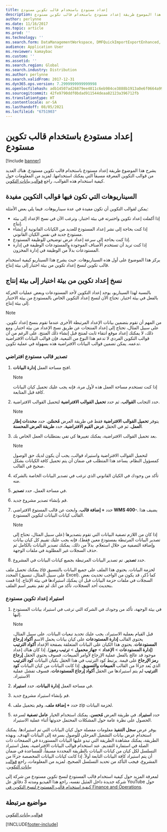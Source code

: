 ```yaml
---
title: إعداد مستودع باستخدام قالب تكوين مستودع
description: يشرح هذا الموضوع طريقة إعداد مستودع باستخدام قالب تكوين مستودع.
author: perlynne
ms.date: 11/16/2017
ms.topic: article
ms.prod: ''
ms.technology: ''
ms.search.form: DataManagementWorkspace, DMFQuickImportExportEnhanced, DMFDefinitionGroupTemplate, DMFEntityTemplateDefinitionLoadDialog
audience: Application User
ms.reviewer: kamaybac
ms.custom: ''
ms.assetid: ''
ms.search.region: Global
ms.search.industry: Distribution
ms.author: perlynne
ms.search.validFrom: 2017-12-31
ms.dyn365.ops.version: 7.2999999999999998
ms.openlocfilehash: adb14507ad26879ee4811c6eb984ce3888b1913a0e6f0664a99079ba49f1a4c5
ms.sourcegitcommit: 42fe9790ddf0bdad911544deaa82123a396712fb
ms.translationtype: HT
ms.contentlocale: ar-SA
ms.lasthandoff: 08/05/2021
ms.locfileid: "6751903"
---
```

# <a name="set-up-a-warehouse-by-using-a-warehouse-configuration-template"></a>إعداد مستودع باستخدام قالب تكوين مستودع

[!include [banner](../includes/banner.md)]

يشرح هذا الموضوع طريقة إعداد مستودع باستخدام قالب تكوين مستودع. هناك العديد من قوالب التكوين المعرفة مسبقاً التي يمكنك استخدامها. لمزيد من المعلومات حول كيفية استخدام هذه القوالب، راجع [قوالب بيانات التكوين](../../fin-ops-core/dev-itpro/data-entities/configuration-data-templates.md).

## <a name="scenarios-where-configuration-templates-can-be-helpful"></a>السيناريوهات التي تكون فيها قوالب التكوين مفيدة

يمكن لقوالب التكوين أن تكون مفيدة في عدة سيناريوهات. فيما يلي بعض الأمثلة:

- إذا أكملت إعداد تكوين واختبرته في بيئة اختبار، وترغب الآن في نسخ الإعداد إلى بيئة إنتاج.
- إذا كنت بحاجة إلى نشر إعداد المستودع للعديد من الكيانات القانونية أو إنشاء مستودع جديد في نفس الكيان القانوني.
- إذا كنت بحاجة إلى سرعة إعداد عرض توضيحي للوظيفة المستودع.
- إذا كنت تريد أن تستخدم الأصناف الموجودة والمستودعات الوظيفة في إدارة المستودعات بدلاً من الوظيفة في إدارة المخزون.

يركز هذا الموضوع على أول هذه السيناريوهات. حيث يشرح هذا السيناريو كيفية استخدام قالب تكوين لنسخ إعداد تكوين من بيئة اختبار إلى بيئة إنتاج.

## <a name="copy-a-configuration-setup-from-a-test-environment-to-a-production-environment"></a>نسخ إعداد تكوين من بيئة اختبار إلى بيئة إنتاج

بالنسبة لهذا السيناريو، يوجد إعداد التكوين لأحد المستودعات وبعض عمليات الحركة بالفعل في بيئة اختبار. تحتاج الآن لنسخ إعداد التكوين الخاص بالمستودع من بيئة الاختبار إلى بيئة إنتاج.

> [!NOTE]
> من المهم أن تقوم بتضمين بيانات الإعداد المرتبطة الأخرى عندما تقوم بنسخ إعداد تكوين. على سبيل المثال، تحتاج إلى إعداد المنتجات عن طريق نسخ الإعداد من بيئة اختبار. ومع ذلك، لا يمكنك إعداد موقع انتقاء ثابت لمنتج قبل إنشاء ذلك المنتج. على الرغم من أن قوالب التكوين الفردي لا تدعم هذا النوع من التبعية، فإن قوالب البيانات الافتراضية تدعمه. يمكن تضمين قوالب البيانات الافتراضية هذه بسهولة في عملية تكوين.

### <a name="export-a-default-warehouse-template"></a>تصدير قالب مستودع افتراضي 

1. افتح مساحة العمل **إدارة البيانات**.

    > [!NOTE]
    > إذا كنت تستخدم مساحة العمل هذه لأول مرة، فإنه يجب عليك تحميل كيان البيانات كافة قبل المتابعة.

2. حدد التجانب **القوالب**، ثم حدد **تحميل القوالب الافتراضية** لتحميل القوالب الافتراضية.

    > [!NOTE]
    > يتوفر **تحميل القوالب الافتراضية** فقط في طريقة العرض **‏‫مُحسّن‬**. حدد **‏‫محددات إطار العمل‬**، ثم في الحقل **‏‫عرض القيم الافتراضية‬**، حدد **‏‫طريقة العرض المحسنة‬**.

3. بعد تحميل القوالب الافتراضية، يمكنك تغييرها كي تفي بمتطلبات العمل الخاص بك.

    > [!NOTE]
    > لتحميل القوالب الافتراضية واستيراد قوالب، يجب أن يكون لديك حق الوصول كمسؤول النظام. يساعد هذا المتطلب في ضمان أن يتم تحميل كافة الكيانات بشكل صحيح في القالب.

4. تأكد من وجودك في الكيان القانوني الذي ترغب في تصدير البيانات الخاصة بالشركة منه.
5. في مساحة العمل، حدد **تصدير**.
6. قم بإنشاء تصدير مشروع جديد.
7. حدد **+ إضافة قالب**، وابحث عن قالب المستوع الافتراضي **WMS 400-**. يضيف هذا القالب كيانات البيانات لتكوين المستودع.

    > [!NOTE]
    > إذا كان من اللازم تصفية البيانات التي تقوم بتصديرها (على سبيل المثال، تحتاج إلى تصدير البيانات المرتبطة بمستودع معين فقط)، فإنه يجب عليك تقييم كل كيان بيانات وإضافة التصفية من خلال استعلام. بدلاً من ذلك، يمكنك تصدير البيانات بالكامل ثم حذف السجلات غير المطلوبة في ملفات الوجهة.

8. حدد **تصدير**. تم تصدير البيانات المرتبطة بجميع كيانات البيانات في المشروع.

يمكنك تحميل ملف zip لحزمة البيانات. يحتوي هذا الملف على جميع البيانات بالتنسيق المحدد (على سبيل المثال، تنسيق Excel). كما ذُكر، قد يكون من الواجب تحديث بعض السجلات في ملفات حزمة البيانات قبل أن يمكنك استيرادها في بيئة الإنتاج. إذا قمت بتحديث أحد السجلات، تأكد من أنك لم تقم بتغيير اسم الملف.

### <a name="import-a-warehouse-configuration-setup"></a>استيراد إعداد تكوين مستودع

1. في بيئة الوجهة، تأكد من وجودك في الشركة التي ترغب في استيراد بيانات المستودع إليها.

    > [!NOTE]
    > قبل القيام بعملية الاستيراد، يجب عليك تحديد تبعيات البيانات. على سبيل المثال، يحتوي القالب **إدارة المستودعات** على كيان بيانات يحمل الاسم **‏‫أكواد إرجاع المستودعات**. يحتوي هذا الكيان على البيانات المتعلقة بصفحة الإعداد **أكواد الترتيب** (**إدارة المستودعات** > **الإعداد** > **جهاز محمول** > **ترتيب رموز**). إذا كان هناك إعداد موجود قد عالج بالفعل عملية الإرجاع لأوامر المبيعات، فسوف يحتوي الحقل **‏‫إرجاع رمز الإرجاع‬** على قيمة. يرتبط كود الترتيب في هذا الحقل بكيان البيانات **كود الترتيب** الذي يُعد جزءًا من القالب **المبيعات والتسويق**. إذا كانت البيانات من كيان البيانات **كود الترتيب** لم يتم استيرادها من الحقل **‏‫أكواد إرجاع المستودعات‬**، فسوف تفشل عملية الاستيراد.

2. في مساحة العمل **إدارة البيانات**، حدد **استيراد**.
3. قم بإنشاء استيراد مشروع جديد.
4. حدد **+ إضافة ملف**، وقم بتحميل ملف zip لحزمة البيانات.
5. حدد **استيراد**. في طريقة العرض **مُحسن**، يمكنك استخدام الخيار **عامل تصفية** لسرعة الحصول على نظرة عامة حول المشكلات المحتمل حدوثها أثناء عملية الاستيراد.

يوفر عرض **سجل التنفيذ** معلومات مفصلة حول كيان البيانات التي تم استيرادها. يمكنك استخدام ‏‫عرض بيانات التشغيل المرحلي‬ للوصول بسرعة إلى البيانات الهدف. وبهذه الطريقة، يمكنك مشاهدة الطريقة التي تبدو عليها البيانات المستوردة في الصفحات ذات الصلة في استمارة التقديم. عند استخدام قوالب البيانات الافتراضية، يعمل استيراد التسلسل لكل كيان من كيانات البيانات بالطريقة المحددة مسبقاً، للمساعدة في ضمان أن يتم استيراد كافة البيانات التابعة أولاً. إذا كانت كيانات البيانات المخصصة جزءًا من المشروع، فيجب التأكد من تحديد التسلسل الصحيح. لمزيد من المعلومات، راجع [‬‏‫قوالب بيانات التكوين](../../fin-ops-core/dev-itpro/data-entities/configuration-data-templates.md).

لمعرفة المزيد حول كيفية استخدام قالب المستودع لنسخ تكوين مستودع من شركة إلى شركة جديدة داخل المثيل نفسه، راجع هذا الفيديو ومدته 3 دقائق عل YouTube حول [كيفية استخدام قالب المستودع لنسخ التكوين في Finance and Operations](https://www.youtube.com/watch?v=K2WIfFlqJYs).

## <a name="related-topic"></a>مواضيع مرتبطة

[قوالب بيانات التكوين](../../fin-ops-core/dev-itpro/data-entities/configuration-data-templates.md)


[!INCLUDE[footer-include](../../includes/footer-banner.md)]